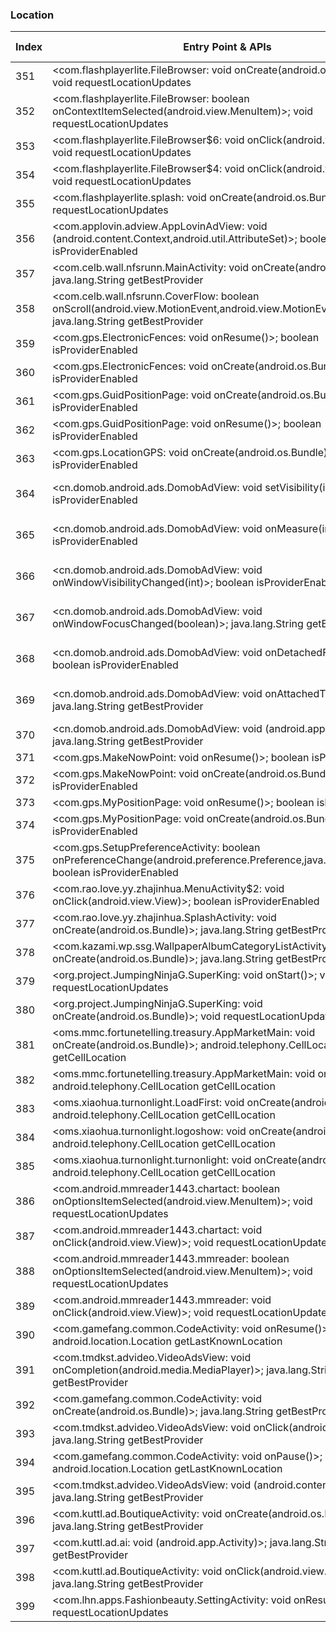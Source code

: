 ### Location
| Index | Entry Point & APIs | Screen shot | Resource id | Label |
| ------------- | ------------- | ------------- |-------------|-------------|
| 351 | <com.flashplayerlite.FileBrowser: void onCreate(android.os.Bundle)>; void requestLocationUpdates | ![](D:\COSMOS\output\py\Drebin\VirusShare_Android_20130506\VirusShare_5c4ec5277bc90a245f69c6260cbbd742\com.flashplayerlite.FileBrowser.png) |  | |
| 352 | <com.flashplayerlite.FileBrowser: boolean onContextItemSelected(android.view.MenuItem)>; void requestLocationUpdates | ![](D:\COSMOS\output\py\Drebin\VirusShare_Android_20130506\VirusShare_5c4ec5277bc90a245f69c6260cbbd742\com.flashplayerlite.FileBrowser.png) |  | |
| 353 | <com.flashplayerlite.FileBrowser$6: void onClick(android.view.View)>; void requestLocationUpdates | ![](D:\COSMOS\output\py\Drebin\VirusShare_Android_20130506\VirusShare_5c4ec5277bc90a245f69c6260cbbd742\com.flashplayerlite.FileBrowser.png) |  | |
| 354 | <com.flashplayerlite.FileBrowser$4: void onClick(android.view.View)>; void requestLocationUpdates | ![](D:\COSMOS\output\py\Drebin\VirusShare_Android_20130506\VirusShare_5c4ec5277bc90a245f69c6260cbbd742\com.flashplayerlite.FileBrowser.png) |  | |
| 355 | <com.flashplayerlite.splash: void onCreate(android.os.Bundle)>; void requestLocationUpdates | ![](D:\COSMOS\output\py\Drebin\VirusShare_Android_20130506\VirusShare_5c4ec5277bc90a245f69c6260cbbd742\com.flashplayerlite.splash.png) |  | |
| 356 | <com.applovin.adview.AppLovinAdView: void <init>(android.content.Context,android.util.AttributeSet)>; boolean isProviderEnabled | ![](D:\COSMOS\output\py\Drebin\VirusShare_Android_20130506\VirusShare_a638602d3409e6d9db1895546f186928\com.antonio.tattoo.AcLoadFavorites.png) | {'2131296309': <sensitive_component.SensitiveComponent.SensitiveView object at 0x000001D8DECFD6D8>} | |
| 357 | <com.celb.wall.nfsrunn.MainActivity: void onCreate(android.os.Bundle)>; java.lang.String getBestProvider | ![](D:\COSMOS\output\py\Drebin\VirusShare_Android_20130506\VirusShare_14b5267b69997fd5b2318fbc4ee147fe\com.celb.wall.nfsrunn.MainActivity.png) |  | |
| 358 | <com.celb.wall.nfsrunn.CoverFlow: boolean onScroll(android.view.MotionEvent,android.view.MotionEvent,float,float)>; java.lang.String getBestProvider | ![](D:\COSMOS\output\py\Drebin\VirusShare_Android_20130506\VirusShare_14b5267b69997fd5b2318fbc4ee147fe\com.celb.wall.nfsrunn.MainActivity.png) |  | |
| 359 | <com.gps.ElectronicFences: void onResume()>; boolean isProviderEnabled | ![](D:\COSMOS\output\py\Drebin\VirusShare_Android_20130506\VirusShare_14b8e893455b3fd86931809c6353a6bf\com.gps.ElectronicFences.png) |  | |
| 360 | <com.gps.ElectronicFences: void onCreate(android.os.Bundle)>; boolean isProviderEnabled | ![](D:\COSMOS\output\py\Drebin\VirusShare_Android_20130506\VirusShare_14b8e893455b3fd86931809c6353a6bf\com.gps.ElectronicFences.png) |  | |
| 361 | <com.gps.GuidPositionPage: void onCreate(android.os.Bundle)>; boolean isProviderEnabled | ![](D:\COSMOS\output\py\Drebin\VirusShare_Android_20130506\VirusShare_14b8e893455b3fd86931809c6353a6bf\com.gps.GuidPositionPage.png) |  | |
| 362 | <com.gps.GuidPositionPage: void onResume()>; boolean isProviderEnabled | ![](D:\COSMOS\output\py\Drebin\VirusShare_Android_20130506\VirusShare_14b8e893455b3fd86931809c6353a6bf\com.gps.GuidPositionPage.png) |  | |
| 363 | <com.gps.LocationGPS: void onCreate(android.os.Bundle)>; boolean isProviderEnabled | ![](D:\COSMOS\output\py\Drebin\VirusShare_Android_20130506\VirusShare_14b8e893455b3fd86931809c6353a6bf\com.gps.LocationGPS.png) |  | |
| 364 | <cn.domob.android.ads.DomobAdView: void setVisibility(int)>; boolean isProviderEnabled | ![](D:\COSMOS\output\py\Drebin\VirusShare_Android_20130506\VirusShare_14b8e893455b3fd86931809c6353a6bf\com.gps.MyPositionPage.png) | {'2131099705': <sensitive_component.SensitiveComponent.SensitiveView object at 0x000001D8DEDD1630>} | |
| 365 | <cn.domob.android.ads.DomobAdView: void onMeasure(int,int)>; boolean isProviderEnabled | ![](D:\COSMOS\output\py\Drebin\VirusShare_Android_20130506\VirusShare_14b8e893455b3fd86931809c6353a6bf\com.gps.MyPositionPage.png) | {'2131099705': <sensitive_component.SensitiveComponent.SensitiveView object at 0x000001D8DEDD1780>} | |
| 366 | <cn.domob.android.ads.DomobAdView: void onWindowVisibilityChanged(int)>; boolean isProviderEnabled | ![](D:\COSMOS\output\py\Drebin\VirusShare_Android_20130506\VirusShare_14b8e893455b3fd86931809c6353a6bf\com.gps.MyPositionPage.png) | {'2131099705': <sensitive_component.SensitiveComponent.SensitiveView object at 0x000001D8DEDD16D8>} | |
| 367 | <cn.domob.android.ads.DomobAdView: void onWindowFocusChanged(boolean)>; java.lang.String getBestProvider | ![](D:\COSMOS\output\py\Drebin\VirusShare_Android_20130506\VirusShare_229f402bed96ece13a6942be31582c7f\com.ifreesoft.ifreeroot.PhaseRemove.png) | {'2131361794': <sensitive_component.SensitiveComponent.SensitiveView object at 0x000001D8DEBF7128>} | |
| 368 | <cn.domob.android.ads.DomobAdView: void onDetachedFromWindow()>; boolean isProviderEnabled | ![](D:\COSMOS\output\py\Drebin\VirusShare_Android_20130506\VirusShare_14b8e893455b3fd86931809c6353a6bf\com.gps.MyPositionPage.png) | {'2131099705': <sensitive_component.SensitiveComponent.SensitiveView object at 0x000001D8DEDF4940>} | |
| 369 | <cn.domob.android.ads.DomobAdView: void onAttachedToWindow()>; java.lang.String getBestProvider | ![](D:\COSMOS\output\py\Drebin\VirusShare_Android_20130506\VirusShare_229f402bed96ece13a6942be31582c7f\com.ifreesoft.ifreeroot.PhaseRemove.png) | {'2131361794': <sensitive_component.SensitiveComponent.SensitiveView object at 0x000001D8DEBF7BE0>} | |
| 370 | <cn.domob.android.ads.DomobAdView: void <init>(android.app.Activity)>; java.lang.String getBestProvider | ![](D:\COSMOS\output\py\Drebin\VirusShare_Android_20130506\VirusShare_d2ada5e1288aafb1d4ec4c1dee66c350\com.adroidzszd.lovephotoframesfx.MainA.png) |  | |
| 371 | <com.gps.MakeNowPoint: void onResume()>; boolean isProviderEnabled | ![](D:\COSMOS\output\py\Drebin\VirusShare_Android_20130506\VirusShare_14b8e893455b3fd86931809c6353a6bf\com.gps.MakeNowPoint.png) |  | |
| 372 | <com.gps.MakeNowPoint: void onCreate(android.os.Bundle)>; boolean isProviderEnabled | ![](D:\COSMOS\output\py\Drebin\VirusShare_Android_20130506\VirusShare_14b8e893455b3fd86931809c6353a6bf\com.gps.MakeNowPoint.png) |  | |
| 373 | <com.gps.MyPositionPage: void onResume()>; boolean isProviderEnabled | ![](D:\COSMOS\output\py\Drebin\VirusShare_Android_20130506\VirusShare_14b8e893455b3fd86931809c6353a6bf\com.gps.MyPositionPage.png) |  | |
| 374 | <com.gps.MyPositionPage: void onCreate(android.os.Bundle)>; boolean isProviderEnabled | ![](D:\COSMOS\output\py\Drebin\VirusShare_Android_20130506\VirusShare_14b8e893455b3fd86931809c6353a6bf\com.gps.MyPositionPage.png) |  | |
| 375 | <com.gps.SetupPreferenceActivity: boolean onPreferenceChange(android.preference.Preference,java.lang.Object)>; boolean isProviderEnabled | ![](D:\COSMOS\output\py\Drebin\VirusShare_Android_20130506\VirusShare_14b8e893455b3fd86931809c6353a6bf\com.gps.SetupPreferenceActivity.png) |  | |
| 376 | <com.rao.love.yy.zhajinhua.MenuActivity$2: void onClick(android.view.View)>; boolean isProviderEnabled | ![](D:\COSMOS\output\py\Drebin\VirusShare_Android_20130506\VirusShare_150a4ce6cb9b777835acd1494a39fa31\com.rao.love.yy.zhajinhua.MenuActivity.png) |  | |
| 377 | <com.rao.love.yy.zhajinhua.SplashActivity: void onCreate(android.os.Bundle)>; java.lang.String getBestProvider | ![](D:\COSMOS\output\py\Drebin\VirusShare_Android_20130506\VirusShare_150a4ce6cb9b777835acd1494a39fa31\com.rao.love.yy.zhajinhua.SplashActivity.png) |  | |
| 378 | <com.kazami.wp.ssg.WallpaperAlbumCategoryListActivity: void onCreate(android.os.Bundle)>; java.lang.String getBestProvider | ![](D:\COSMOS\output\py\Drebin\VirusShare_Android_20130506\VirusShare_155f976887a67d9c572e93df45f4ba65\com.kazami.wp.ssg.WallpaperAlbumCategoryListActivity.png) |  | |
| 379 | <org.project.JumpingNinjaG.SuperKing: void onStart()>; void requestLocationUpdates | ![](D:\COSMOS\output\py\Drebin\VirusShare_Android_20130506\VirusShare_15949f264aa63ebdd308f1585833e6f2\org.project.JumpingNinjaG.SuperKing.png) |  | |
| 380 | <org.project.JumpingNinjaG.SuperKing: void onCreate(android.os.Bundle)>; void requestLocationUpdates | ![](D:\COSMOS\output\py\Drebin\VirusShare_Android_20130506\VirusShare_15949f264aa63ebdd308f1585833e6f2\org.project.JumpingNinjaG.SuperKing.png) |  | |
| 381 | <oms.mmc.fortunetelling.treasury.AppMarketMain: void onCreate(android.os.Bundle)>; android.telephony.CellLocation getCellLocation | ![](D:\COSMOS\output\py\Drebin\VirusShare_Android_20130506\VirusShare_99954cebb80232e519ee113536c26d7a\oms.mmc.fortunetelling.treasury.AppMarketMain.png) |  | |
| 382 | <oms.mmc.fortunetelling.treasury.AppMarketMain: void onResume()>; android.telephony.CellLocation getCellLocation | ![](D:\COSMOS\output\py\Drebin\VirusShare_Android_20130506\VirusShare_99954cebb80232e519ee113536c26d7a\oms.mmc.fortunetelling.treasury.AppMarketMain.png) |  | |
| 383 | <oms.xiaohua.turnonlight.LoadFirst: void onCreate(android.os.Bundle)>; android.telephony.CellLocation getCellLocation | ![](D:\COSMOS\output\py\Drebin\VirusShare_Android_20130506\VirusShare_15f7d8a9b93f2c2e79dc032ef37b10d0\oms.xiaohua.turnonlight.LoadFirst.png) |  | |
| 384 | <oms.xiaohua.turnonlight.logoshow: void onCreate(android.os.Bundle)>; android.telephony.CellLocation getCellLocation | ![](D:\COSMOS\output\py\Drebin\VirusShare_Android_20130506\VirusShare_15f7d8a9b93f2c2e79dc032ef37b10d0\oms.xiaohua.turnonlight.logoshow.png) |  | |
| 385 | <oms.xiaohua.turnonlight.turnonlight: void onCreate(android.os.Bundle)>; android.telephony.CellLocation getCellLocation | ![](D:\COSMOS\output\py\Drebin\VirusShare_Android_20130506\VirusShare_15f7d8a9b93f2c2e79dc032ef37b10d0\oms.xiaohua.turnonlight.turnonlight.png) |  | |
| 386 | <com.android.mmreader1443.chartact: boolean onOptionsItemSelected(android.view.MenuItem)>; void requestLocationUpdates | ![](D:\COSMOS\output\py\Drebin\VirusShare_Android_20130506\VirusShare_160c86c5bd91069b66259f44c45031eb\com.android.mmreader1443.chartact.png) |  | |
| 387 | <com.android.mmreader1443.chartact: void onClick(android.view.View)>; void requestLocationUpdates | ![](D:\COSMOS\output\py\Drebin\VirusShare_Android_20130506\VirusShare_160c86c5bd91069b66259f44c45031eb\com.android.mmreader1443.chartact.png) |  | |
| 388 | <com.android.mmreader1443.mmreader: boolean onOptionsItemSelected(android.view.MenuItem)>; void requestLocationUpdates | ![](D:\COSMOS\output\py\Drebin\VirusShare_Android_20130506\VirusShare_160c86c5bd91069b66259f44c45031eb\com.android.mmreader1443.mmreader.png) |  | |
| 389 | <com.android.mmreader1443.mmreader: void onClick(android.view.View)>; void requestLocationUpdates | ![](D:\COSMOS\output\py\Drebin\VirusShare_Android_20130506\VirusShare_160c86c5bd91069b66259f44c45031eb\com.android.mmreader1443.mmreader.png) |  | |
| 390 | <com.gamefang.common.CodeActivity: void onResume()>; android.location.Location getLastKnownLocation | ![](D:\COSMOS\output\py\Drebin\VirusShare_Android_20130506\VirusShare_162455a33d9d3a90b75fbe61102d04b4\com.gamefang.common.CodeActivity.png) |  | |
| 391 | <com.tmdkst.advideo.VideoAdsView: void onCompletion(android.media.MediaPlayer)>; java.lang.String getBestProvider | ![](D:\COSMOS\output\py\Drebin\VirusShare_Android_20130506\VirusShare_162455a33d9d3a90b75fbe61102d04b4\com.gamefang.common.CodeActivity.png) |  | |
| 392 | <com.gamefang.common.CodeActivity: void onCreate(android.os.Bundle)>; java.lang.String getBestProvider | ![](D:\COSMOS\output\py\Drebin\VirusShare_Android_20130506\VirusShare_162455a33d9d3a90b75fbe61102d04b4\com.gamefang.common.CodeActivity.png) |  | |
| 393 | <com.tmdkst.advideo.VideoAdsView: void onClick(android.view.View)>; java.lang.String getBestProvider | ![](D:\COSMOS\output\py\Drebin\VirusShare_Android_20130506\VirusShare_162455a33d9d3a90b75fbe61102d04b4\com.gamefang.common.CodeActivity.png) |  | |
| 394 | <com.gamefang.common.CodeActivity: void onPause()>; android.location.Location getLastKnownLocation | ![](D:\COSMOS\output\py\Drebin\VirusShare_Android_20130506\VirusShare_162455a33d9d3a90b75fbe61102d04b4\com.gamefang.common.CodeActivity.png) |  | |
| 395 | <com.tmdkst.advideo.VideoAdsView: void <init>(android.content.Context)>; java.lang.String getBestProvider | ![](D:\COSMOS\output\py\Drebin\VirusShare_Android_20130506\VirusShare_162455a33d9d3a90b75fbe61102d04b4\com.gamefang.common.CodeActivity.png) |  | |
| 396 | <com.kuttl.ad.BoutiqueActivity: void onCreate(android.os.Bundle)>; java.lang.String getBestProvider | ![](D:\COSMOS\output\py\Drebin\VirusShare_Android_20130506\VirusShare_162455a33d9d3a90b75fbe61102d04b4\com.kuttl.ad.BoutiqueActivity.png) |  | |
| 397 | <com.kuttl.ad.ai: void <init>(android.app.Activity)>; java.lang.String getBestProvider | ![](D:\COSMOS\output\py\Drebin\VirusShare_Android_20130506\VirusShare_162455a33d9d3a90b75fbe61102d04b4\com.kuttl.ad.BoutiqueActivity.png) |  | |
| 398 | <com.kuttl.ad.BoutiqueActivity: void onClick(android.view.View)>; java.lang.String getBestProvider | ![](D:\COSMOS\output\py\Drebin\VirusShare_Android_20130506\VirusShare_162455a33d9d3a90b75fbe61102d04b4\com.kuttl.ad.BoutiqueActivity.png) |  | |
| 399 | <com.lhn.apps.Fashionbeauty.SettingActivity: void onResume()>; void requestLocationUpdates | ![](D:\COSMOS\output\py\Drebin\VirusShare_Android_20130506\VirusShare_162e0633f889751fda13ee3806e0607c\com.lhn.apps.Fashionbeauty.SettingActivity.png) |  | |
